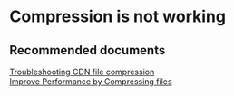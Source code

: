 <properties
	pageTitle="Compression is not working"
	description="Compression is not working"
	service="microsoft.cdn"
	resource="profiles"
	authors="kasparks"
	displayOrder="1"
	selfHelpType="resource"
    resourceTags="cdnakamai, cdnverizon"
	supportTopicIds=""
	productPesIds="15528"
	cloudEnvironments="public"
	articleId="acbd351f-1e08-4ef6-be46-ccceba01116a"
/>

# Compression is not working

## **Recommended documents**
[Troubleshooting CDN file compression](https://azure.microsoft.com/documentation/articles/cdn-troubleshoot-compression)<br>
[Improve Performance by Compressing files](https://azure.microsoft.com/documentation/articles/cdn-improve-performance/)
